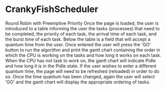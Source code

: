 # CrankyFishScheduler

Round Robin with Preemptive Priority 
Once the page is loaded, the user is introduced to a table informing the user the tasks (processes) that need to be completed, the priority of each task, the arrival time of each task, and the burst time of each task. 
Below the table is a field that will accept a quantum time from the user. Once entered the user will press the 'GO' button to run the algorithm and print the gantt chart containing the order in which the CPU is working on the tasks and how long it works on each task. When the CPU has not task to work on, the gantt chart will indicate Pidle and how long it is in the Pidle state. 
If the user wishes to enter a different quantum time, the page will need to be refreshed (reloaded) in order to do so. Once the time quantum has been changed, again the user will select 'GO' and the gantt chart will display the appropriate ordering of tasks. 
